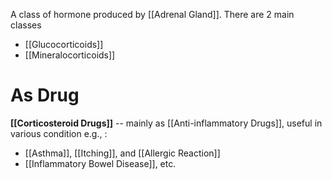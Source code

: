 A class of hormone produced by [[Adrenal Gland]]. There are 2 main classes
- [[Glucocorticoids]]
- [[Mineralocorticoids]]

# As Drug
**[[Corticosteroid Drugs]]** -- mainly as [[Anti-inflammatory Drugs]], useful in various condition e.g., :
- [[Asthma]], [[Itching]], and [[Allergic Reaction]]
- [[Inflammatory Bowel Disease]], etc.